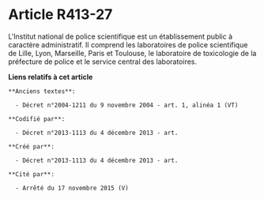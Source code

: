 # Article R413-27

L'Institut national de police scientifique est un établissement public à caractère administratif. Il comprend les
laboratoires de police scientifique de Lille, Lyon, Marseille, Paris et Toulouse, le laboratoire de toxicologie de la
préfecture de police et le service central des laboratoires.

**Liens relatifs à cet article**

	**Anciens textes**:

	  - Décret n°2004-1211 du 9 novembre 2004 - art. 1, alinéa 1 (VT)

	**Codifié par**:

	  - Décret n°2013-1113 du 4 décembre 2013 - art.

	**Créé par**:

	  - Décret n°2013-1113 du 4 décembre 2013 - art.

	**Cité par**:

	  - Arrêté du 17 novembre 2015 (V)
